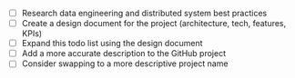 - [ ] Research data engineering and distributed system best practices
- [ ] Create a design document for the project (architecture, tech, features, KPIs)
- [ ] Expand this todo list using the design document
- [ ] Add a more accurate description to the GitHub project
- [ ] Consider swapping to a more descriptive project name
